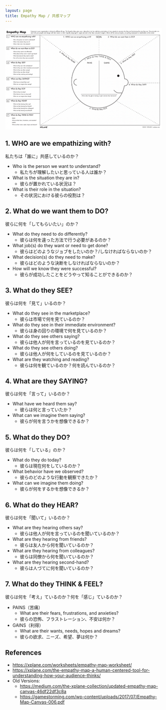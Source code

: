 ```yaml
---
layout: page
title: Empathy Map / 共感マップ
---
```


![](empathy-map.png)

## 1. WHO are we empathizing with?

私たちは「誰に」共感しているのか？

* Who is the person we want to understand?
  * 私たちが理解したいと思っている人は誰か？
* What is the situation they are in?
  * 彼らが置かれている状況は？
* What is their role in the situation?
  * その状況における彼らの役割は？

## 2. What do we want them to DO?

彼らに何を「してもらいたい」のか？

* What do they need to do differently?
  * 彼らは何を違った方法で行う必要があるのか？
* What job(s) do they want or need to get done?
  * 彼らはどのようなジョブをしたいのか？/しなければならないのか？
* What decision(s) do they need to make?
  * 彼らはどのような決断をしなければならないのか？
* How will we know they were successful?
  * 彼らが成功したことをどうやって知ることができるのか？

## 3. What do they SEE?

彼らは何を「見て」いるのか？

* What do they see in the marketplace?
  * 彼らは市場で何を見ているのか？
* What do they see in their immediate environment?
  * 彼らは身の回りの環境で何を見ているのか？
* What do they see others saying?
  * 彼らは他人が何を言っているのを見ているのか？
* What do they see others doing?
  * 彼らは他人が何をしているのを見ているのか？
* What are they watching and reading?
  * 彼らは何を観ているのか？何を読んでいるのか？

## 4. What are they SAYING?

彼らは何を「言って」いるのか？

* What have we heard them say?
  * 彼らは何と言っていたか？
* What can we imagine them saying?
  * 彼らが何を言うかを想像できるか？

## 5. What do they DO?

彼らは何を「している」のか？

* What do they do today?
  * 彼らは現在何をしているのか？
* What behavior have we observed?
  * 彼らのどのような行動を観察できたか？
* What can we imagine them doing?
  * 彼らが何をするかを想像できるか？

## 6. What do they HEAR?

彼らは何を「聞いて」いるのか？

* What are they hearing others say?
  * 彼らは他人が何を言っているのを聞いているのか？
* What are they hearing from friends?
  * 彼らは友人から何を聞いているのか？
* What are they hearing from colleagues?
  * 彼らは同僚から何を聞いているのか？
* What are they hearing second-hand?
  * 彼らは人づてに何を聞いているのか？

## 7. What do they THINK & FEEL?

彼らは何を「考え」ているのか？何を「感じ」ているのか？

* PAINS（苦痛）
  * What are their fears, frustrations, and anxieties?
  * 彼らの恐怖、フラストレーション、不安は何か？
* GAINS（利得）
  * What are their wants, needs, hopes and dreams?
  * 彼らの欲求、ニーズ、希望、夢は何か？


## References

* <https://xplane.com/worksheets/empathy-map-worksheet/>
* <https://xplane.com/the-empathy-map-a-human-centered-tool-for-understanding-how-your-audience-thinks/>
* Old Versions:
  * <https://medium.com/the-xplane-collection/updated-empathy-map-canvas-46df22df3c8a>
  * <https://gamestorming.com/wp-content/uploads/2017/07/Empathy-Map-Canvas-006.pdf>
